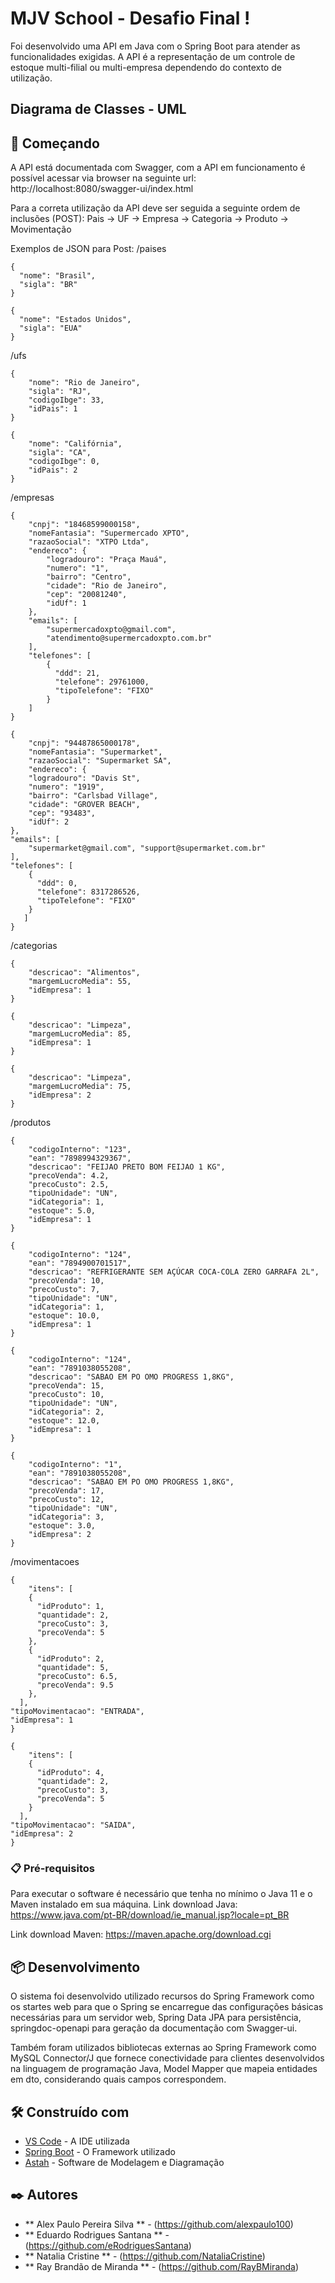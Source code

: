 # MJV School - Desafio Final !
Foi desenvolvido uma API em Java com o Spring Boot para atender as funcionalidades exigidas.
A API é a representação de um controle de estoque multi-filial ou multi-empresa dependendo do contexto de utilização.

## Diagrama de Classes - UML



## 🚀 Começando

A API está documentada com Swagger, com a API em funcionamento é possível acessar via browser na seguinte url: http://localhost:8080/swagger-ui/index.html

Para a correta utilização da API deve ser seguida a seguinte ordem de inclusões (POST):
	Pais -> UF -> Empresa -> Categoria -> Produto -> Movimentação

Exemplos de JSON para Post:
/paises

    {
      "nome": "Brasil",
      "sigla": "BR"
    }

    {
      "nome": "Estados Unidos",
      "sigla": "EUA"
    }

/ufs

    {
	    "nome": "Rio de Janeiro",
	    "sigla": "RJ",
	    "codigoIbge": 33,
	    "idPais": 1
    }

    {
	    "nome": "Califórnia",
	    "sigla": "CA",
	    "codigoIbge": 0,
	    "idPais": 2
    }

/empresas

    {
	    "cnpj": "18468599000158",
	    "nomeFantasia": "Supermercado XPTO",
	    "razaoSocial": "XTPO Ltda",
	    "endereco": {
		    "logradouro": "Praça Mauá",
		    "numero": "1",
		    "bairro": "Centro",
		    "cidade": "Rio de Janeiro",
		    "cep": "20081240",
		    "idUf": 1
	    },
	    "emails": [
		    "supermercadoxpto@gmail.com",
		    "atendimento@supermercadoxpto.com.br"
	    ],
	    "telefones": [
		    {
		      "ddd": 21,
		      "telefone": 29761000,
		      "tipoTelefone": "FIXO"
		    }
	    ]
    }

    {
	    "cnpj": "94487865000178",
	    "nomeFantasia": "Supermarket",
	    "razaoSocial": "Supermarket SA",
	    "endereco": {
	    "logradouro": "Davis St",
	    "numero": "1919",
	    "bairro": "Carlsbad Village",
	    "cidade": "GROVER BEACH",
	    "cep": "93483",
	    "idUf": 2
    },
    "emails": [
	    "supermarket@gmail.com", "support@supermarket.com.br"
    ],
    "telefones": [
	    {
	      "ddd": 0,
	      "telefone": 8317286526,
	      "tipoTelefone": "FIXO"
	    }
	   ]
    }

/categorias

    {
	    "descricao": "Alimentos",
	    "margemLucroMedia": 55,
	    "idEmpresa": 1
    }

    {
	    "descricao": "Limpeza",
	    "margemLucroMedia": 85,
	    "idEmpresa": 1
    }

    {
	    "descricao": "Limpeza",
	    "margemLucroMedia": 75,
	    "idEmpresa": 2
    }

/produtos

    {
	    "codigoInterno": "123",
	    "ean": "7898994329367",
	    "descricao": "FEIJAO PRETO BOM FEIJAO 1 KG",
	    "precoVenda": 4.2,
	    "precoCusto": 2.5,
	    "tipoUnidade": "UN",
	    "idCategoria": 1,
	    "estoque": 5.0,
	    "idEmpresa": 1
    }
   
    {
	    "codigoInterno": "124",
	    "ean": "7894900701517",
	    "descricao": "REFRIGERANTE SEM AÇÚCAR COCA-COLA ZERO GARRAFA 2L",
	    "precoVenda": 10,
	    "precoCusto": 7,
	    "tipoUnidade": "UN",
	    "idCategoria": 1,
	    "estoque": 10.0,
	    "idEmpresa": 1
    }
    
    {
	    "codigoInterno": "124",
	    "ean": "7891038055208",
	    "descricao": "SABAO EM PO OMO PROGRESS 1,8KG",
	    "precoVenda": 15,
	    "precoCusto": 10,
	    "tipoUnidade": "UN",
	    "idCategoria": 2,
	    "estoque": 12.0,
	    "idEmpresa": 1
    }
    
    {
	    "codigoInterno": "1",
	    "ean": "7891038055208",
	    "descricao": "SABAO EM PO OMO PROGRESS 1,8KG",
	    "precoVenda": 17,
	    "precoCusto": 12,
	    "tipoUnidade": "UN",
	    "idCategoria": 3,
	    "estoque": 3.0,
	    "idEmpresa": 2
    }

/movimentacoes

    {
	    "itens": [
	    {
	      "idProduto": 1,
	      "quantidade": 2,
	      "precoCusto": 3,
	      "precoVenda": 5
	    },
	    {
	      "idProduto": 2,
	      "quantidade": 5,
	      "precoCusto": 6.5,
	      "precoVenda": 9.5
	    },
      ],
    "tipoMovimentacao": "ENTRADA",
    "idEmpresa": 1
    }
    
    {
	    "itens": [
	    {
	      "idProduto": 4,
	      "quantidade": 2,
	      "precoCusto": 3,
	      "precoVenda": 5
	    }
      ],
    "tipoMovimentacao": "SAIDA",
    "idEmpresa": 2
    }
	



### 📋 Pré-requisitos

Para executar o software é necessário que tenha no mínimo o Java 11 e o Maven instalado em sua máquina.
Link download Java: https://www.java.com/pt-BR/download/ie_manual.jsp?locale=pt_BR

Link download Maven: https://maven.apache.org/download.cgi

## 📦 Desenvolvimento

O sistema foi desenvolvido utilizado recursos do Spring Framework como os startes web para que o Spring se encarregue das configurações básicas necessárias para um servidor web, Spring Data JPA para persistência, springdoc-openapi para geração da documentação com Swagger-ui.

Também foram utilizados bibliotecas externas ao Spring Framework como
 MySQL Connector/J que fornece conectividade para clientes desenvolvidos na linguagem de programação Java, Model Mapper que mapeia entidades em dto, considerando quais campos correspondem.

## 🛠️ Construído com

* [VS Code](https://code.visualstudio.com/Download) - A IDE utilizada
* [Spring Boot](https://start.spring.io/) - O Framework utilizado
* [Astah](https://astah.net/) - Software de Modelagem e Diagramação


## ✒️ Autores

* ** Alex Paulo Pereira Silva ** - (https://github.com/alexpaulo100)
* ** Eduardo Rodrigues Santana ** - (https://github.com/eRodriguesSantana)
* ** Natalia Cristine ** - (https://github.com/NataliaCristine)
* ** Ray Brandão de Miranda ** - (https://github.com/RayBMiranda)
